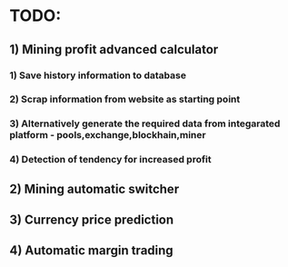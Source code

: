 # TODO:

## 1) Mining profit advanced calculator
### 1) Save history information to database
### 2) Scrap information from website as starting point
### 3) Alternatively generate the required data from integarated platform - pools,exchange,blockhain,miner
### 4) Detection of tendency for increased profit

## 2) Mining automatic switcher

## 3) Currency price prediction

## 4) Automatic margin trading
